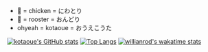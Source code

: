 * 🐔 = chicken = にわとり
* 🐓 = rooster = おんどり
* ohyeah = kotaoue = おうえこうた

[![kotaoue's GitHub stats](https://github-readme-stats.vercel.app/api?username=kotaoue)](https://github.com/anuraghazra/github-readme-stats)
[![Top Langs](https://github-readme-stats.vercel.app/api/top-langs/?username=kotaoue&layout=compact)](https://github.com/anuraghazra/github-readme-stats)
[![willianrod's wakatime stats](https://github-readme-stats.vercel.app/api/wakatime?username=kotaoue)](https://github.com/anuraghazra/github-readme-stats)
